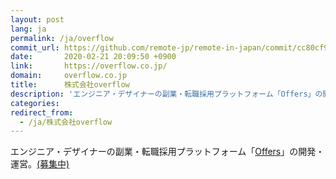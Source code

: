 ```yaml
---
layout: post
lang: ja
permalink: /ja/overflow
commit_url: https://github.com/remote-jp/remote-in-japan/commit/cc80cf9c91902f5cb3856fbc44cf32fa43744cef
date:       2020-02-21 20:09:50 +0900
link:       https://overflow.co.jp/
domain:     overflow.co.jp
title:      株式会社overflow
description: 'エンジニア・デザイナーの副業・転職採用プラットフォーム「Offers」の開発・運営。(募集中)'
categories: 
redirect_from:
  - /ja/株式会社overflow
---
```


<p>エンジニア・デザイナーの副業・転職採用プラットフォーム「<a href="https://offers.jp">Offers</a>」の開発・運営。<a href="https://overflow.co.jp/recruit">(募集中)</a></p>
